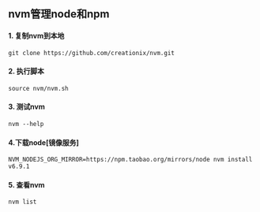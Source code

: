 ## nvm管理node和npm


#### 1. 复制nvm到本地
```
git clone https://github.com/creationix/nvm.git
```

#### 2. 执行脚本
```
source nvm/nvm.sh
```

#### 3. 测试nvm
```
nvm --help
```

#### 4.下载node[镜像服务]
```
NVM_NODEJS_ORG_MIRROR=https://npm.taobao.org/mirrors/node nvm install v6.9.1
```

#### 5. 查看nvm
```
nvm list
```